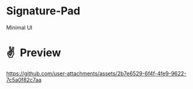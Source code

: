 # Signature-Pad
Minimal UI

# ✌ Preview
https://github.com/user-attachments/assets/2b7e6529-6f4f-4fe9-9622-7c5a0f82c7aa
